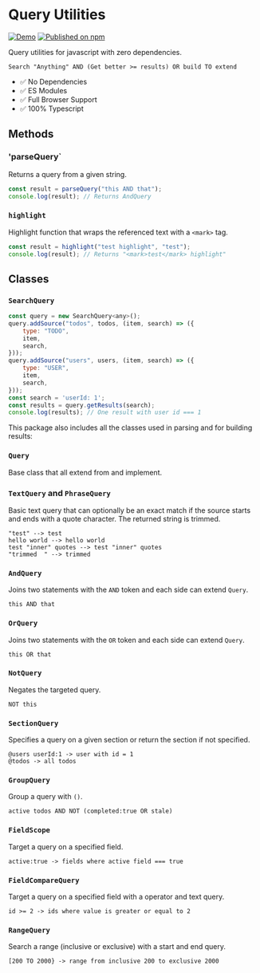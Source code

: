 # Query Utilities

[![Demo](https://github.com/rodydavis/query-utilities/actions/workflows/ci.yml/badge.svg)](https://github.com/rodydavis/query-utilities/actions/workflows/ci.yml)
[![Published on npm](https://img.shields.io/npm/v/query-utilities.svg)](https://www.npmjs.com/package/query-utilities)

Query utilities for javascript with zero dependencies.

```
Search "Anything" AND (Get better >= results) OR build TO extend
```

- ✅ No Dependencies
- ✅ ES Modules
- ✅ Full Browser Support
- ✅ 100% Typescript

## Methods

### 'parseQuery`

Returns a query from a given string.

```js
const result = parseQuery("this AND that");
console.log(result); // Returns AndQuery
```

### `highlight`

Highlight function that wraps the referenced text with a `<mark>` tag.

```js
const result = highlight("test highlight", "test");
console.log(result); // Returns "<mark>test</mark> highlight"
```

## Classes

### `SearchQuery`

```js
const query = new SearchQuery<any>();
query.addSource("todos", todos, (item, search) => ({
    type: "TODO",
    item,
    search,
}));
query.addSource("users", users, (item, search) => ({
    type: "USER",
    item,
    search,
}));
const search = 'userId: 1';
const results = query.getResults(search);
console.log(results); // One result with user id === 1
```

This package also includes all the classes used in parsing and for building results:

### `Query`

Base class that all extend from and implement.

### `TextQuery` and `PhraseQuery`

Basic text query that can optionally be an exact match if the source starts and ends with a quote character. The returned string is trimmed.

```
"test" --> test
hello world --> hello world
test "inner" quotes --> test "inner" quotes
"trimmed  " --> trimmed
```

### `AndQuery`

Joins two statements with the `AND` token and each side can extend `Query`.

```
this AND that
```

### `OrQuery`

Joins two statements with the `OR` token and each side can extend `Query`.

```
this OR that
```

### `NotQuery`

Negates the targeted query.

```
NOT this
```

### `SectionQuery`

Specifies a query on a given section or return the section if not specified.

```
@users userId:1 -> user with id = 1
@todos -> all todos
```

### `GroupQuery`

Group a query with `()`.

```
active todos AND NOT (completed:true OR stale)
```

### `FieldScope`

Target a query on a specified field.

```
active:true -> fields where active field === true
```

### `FieldCompareQuery`

Target a query on a specified field with a operator and text query.

```
id >= 2 -> ids where value is greater or equal to 2
```

### `RangeQuery`

Search a range (inclusive or exclusive) with a start and end query.

```
[200 TO 2000} -> range from inclusive 200 to exclusive 2000
```
